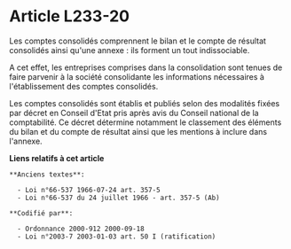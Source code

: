 # Article L233-20

Les comptes consolidés comprennent le bilan et le compte de résultat consolidés ainsi qu'une annexe : ils forment un tout
indissociable.

A cet effet, les entreprises comprises dans la consolidation sont tenues de faire parvenir à la société consolidante les
informations nécessaires à l'établissement des comptes consolidés.

Les comptes consolidés sont établis et publiés selon des modalités fixées par décret en Conseil d'Etat pris après avis du
Conseil national de la comptabilité. Ce décret détermine notamment le classement des éléments du bilan et du compte de
résultat ainsi que les mentions à inclure dans l'annexe.

**Liens relatifs à cet article**

	**Anciens textes**:

	  - Loi n°66-537 1966-07-24 art. 357-5
	  - Loi n°66-537 du 24 juillet 1966 - art. 357-5 (Ab)

	**Codifié par**:

	  - Ordonnance 2000-912 2000-09-18
	  - Loi n°2003-7 2003-01-03 art. 50 I (ratification)
